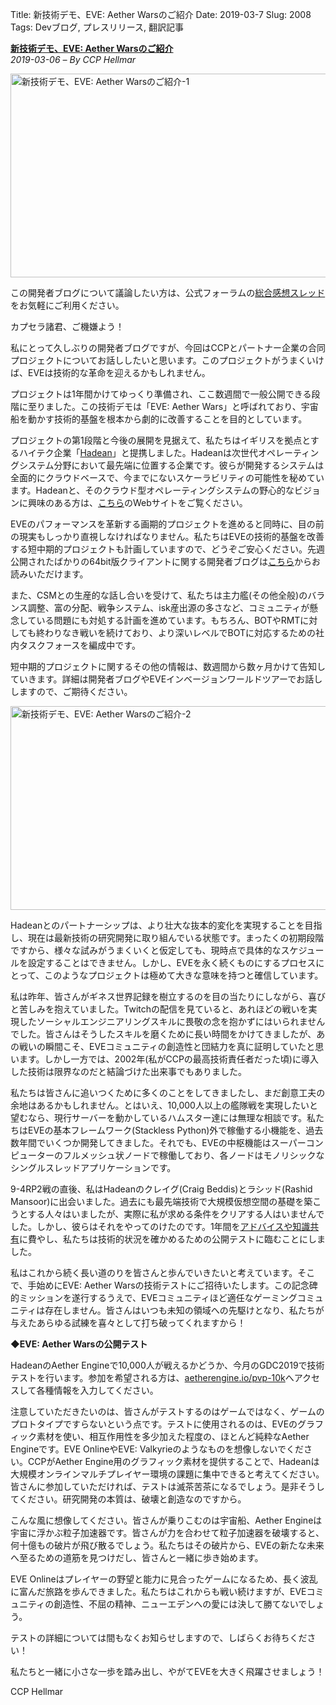 Title: 新技術デモ、EVE: Aether Warsのご紹介
Date: 2019-03-7
Slug: 2008
Tags: Devブログ, プレスリリース, 翻訳記事

<p class="lead"><strong><a href="https://www.eveonline.com/article/pny7eb/introducing-a-new-tech-demo-eve-aether-wars">新技術デモ、EVE: Aether Warsのご紹介</a></strong><br/>
<em>2019-03-06 – By CCP Hellmar</em></p>
<p style="margin-bottom: 1em;"><img alt="新技術デモ、EVE: Aether Warsのご紹介-1" class="alignnone" height="326" src="https://evekatsu.github.io/parrot-archives/images/2008-1.jpg" width="580"/></p>
<p>この開発者ブログについて議論したい方は、公式フォーラムの<a href="https://forums.eveonline.com/t/devblog-introducing-a-new-tech-demo-eve-aether-wars/144320">総合感想スレッド</a>をお気軽にご利用ください。</p>
<p>カプセラ諸君、ご機嫌よう！</p>
<p>私にとって久しぶりの開発者ブログですが、今回はCCPとパートナー企業の合同プロジェクトについてお話ししたいと思います。このプロジェクトがうまくいけば、EVEは技術的な革命を迎えるかもしれません。</p>
<p>プロジェクトは1年間かけてゆっくり準備され、ここ数週間で一般公開できる段階に至りました。この技術デモは「EVE: Aether Wars」と呼ばれており、宇宙船を動かす技術的基盤を根本から劇的に改善することを目的としています。</p>
<p>プロジェクトの第1段階と今後の展開を見据えて、私たちはイギリスを拠点とするハイテク企業「<a href="https://www.hadean.com/">Hadean</a>」と提携しました。Hadeanは次世代オペレーティングシステム分野において最先端に位置する企業です。彼らが開発するシステムは全面的にクラウドベースで、今までにないスケーラビリティの可能性を秘めています。Hadeanと、そのクラウド型オペレーティングシステムの野心的なビジョンに興味のある方は、<a href="https://www.aetherengine.io/">こちら</a>のWebサイトをご覧ください。</p>
<p>EVEのパフォーマンスを革新する画期的プロジェクトを進めると同時に、目の前の現実もしっかり直視しなければなりません。私たちはEVEの技術的基盤を改善する短中期的プロジェクトも計画していますので、どうぞご安心ください。先週公開されたばかりの64bit版クライアントに関する開発者ブログは<a href="https://www.eveonline.com/article/pnn778/eve-64-bit-and-directx-12">こちら</a>からお読みいただけます。</p>
<p>また、CSMとの生産的な話し合いを受けて、私たちは主力艦(その他全般)のバランス調整、富の分配、戦争システム、isk産出源の多さなど、コミュニティが懸念している問題にも対処する計画を進めています。もちろん、BOTやRMTに対しても終わりなき戦いを続けており、より深いレベルでBOTに対応するための社内タスクフォースを編成中です。</p>
<p>短中期的プロジェクトに関するその他の情報は、数週間から数ヶ月かけて告知していきます。詳細は開発者ブログやEVEインベージョンワールドツアーでお話ししますので、ご期待ください。</p>
<p style="margin-bottom: 1em;"><img alt="新技術デモ、EVE: Aether Warsのご紹介-2" class="alignnone" height="326" src="https://evekatsu.github.io/parrot-archives/images/2008-2.jpg" width="580"/></p>
<p>Hadeanとのパートナーシップは、より壮大な抜本的変化を実現することを目指し、現在は最新技術の研究開発に取り組んでいる状態です。まったくの初期段階ですから、様々な試みがうまくいくと仮定しても、現時点で具体的なスケジュールを設定することはできません。しかし、EVEを永く続くものにするプロセスにとって、このようなプロジェクトは極めて大きな意味を持つと確信しています。</p>
<p>私は昨年、皆さんがギネス世界記録を樹立するのを目の当たりにしながら、喜びと苦しみを抱えていました。Twitchの配信を見ていると、あれほどの戦いを実現したソーシャルエンジニアリングスキルに畏敬の念を抱かずにはいられませんでした。皆さんはそうしたスキルを磨くために長い時間をかけてきましたが、あの戦いの瞬間こそ、EVEコミュニティの創造性と団結力を真に証明していたと思います。しかし一方では、2002年(私がCCPの最高技術責任者だった頃)に導入した技術は限界なのだと結論づけた出来事でもありました。</p>
<p>私たちは皆さんに追いつくために多くのことをしてきましたし、まだ創意工夫の余地はあるかもしれません。とはいえ、10,000人以上の艦隊戦を実現したいと望むなら、現行サーバーを動かしているハムスター達には無理な相談です。私たちはEVEの基本フレームワーク(Stackless Python)外で稼働する小機能を、過去数年間でいくつか開発してきました。それでも、EVEの中枢機能はスーパーコンピューターのフルメッシュ状ノードで稼働しており、各ノードはモノリシックなシングルスレッドアプリケーションです。</p>
<p>9-4RP2戦の直後、私はHadeanのクレイグ(Craig Beddis)とラシッド(Rashid Mansoor)に出会いました。過去にも最先端技術で大規模仮想空間の基礎を築こうとする人々はいましたが、実際に私が求める条件をクリアする人はいませんでした。しかし、彼らはそれをやってのけたのです。1年間を<a href="https://www.hadean.com/blog/ccp-visit-hadean">アドバイスや知識共有</a>に費やし、私たちは技術的状況を確かめるための公開テストに臨むことにしました。</p>
<p>私はこれから続く長い道のりを皆さんと歩んでいきたいと考えています。そこで、手始めにEVE: Aether Warsの技術テストにご招待いたします。この記念碑的ミッションを遂行するうえで、EVEコミュニティほど適任なゲーミングコミュニティは存在しません。皆さんはいつも未知の領域への先駆けとなり、私たちが与えたあらゆる試練を喜々として打ち破ってくれますから！</p>
<p><strong>◆EVE: Aether Warsの公開テスト</strong></p>
<p>HadeanのAether Engineで10,000人が戦えるかどうか、今月のGDC2019で技術テストを行います。参加を希望される方は、<a href="https://www.aetherengine.io/pvp-10k">aetherengine.io/pvp-10k</a>へアクセスして各種情報を入力してください。</p>
<p>注意していただきたいのは、皆さんがテストするのはゲームではなく、ゲームのプロトタイプですらないという点です。テストに使用されるのは、EVEのグラフィック素材を使い、相互作用性を多少加えた程度の、ほとんど純粋なAether Engineです。EVE OnlineやEVE: Valkyrieのようなものを想像しないでください。CCPがAether Engine用のグラフィック素材を提供することで、Hadeanは大規模オンラインマルチプレイヤー環境の課題に集中できると考えてください。皆さんに参加していただければ、テストは滅茶苦茶になるでしょう。是非そうしてください。研究開発の本質は、破壊と創造なのですから。</p>
<p>こんな風に想像してください。皆さんが乗りこむのは宇宙船、Aether Engineは宇宙に浮かぶ粒子加速器です。皆さんが力を合わせて粒子加速器を破壊すると、何十億もの破片が飛び散るでしょう。私たちはその破片から、EVEの新たな未来へ至るための道筋を見つけだし、皆さんと一緒に歩き始めます。</p>
<p>EVE Onlineはプレイヤーの野望と能力に見合ったゲームになるため、長く波乱に富んだ旅路を歩んできました。私たちはこれからも戦い続けますが、EVEコミュニティの創造性、不屈の精神、ニューエデンへの愛には決して勝てないでしょう。</p>
<p>テストの詳細については間もなくお知らせしますので、しばらくお待ちください！</p>
<p>私たちと一緒に小さな一歩を踏み出し、やがてEVEを大きく飛躍させましょう！</p>
<p>CCP Hellmar</p>


